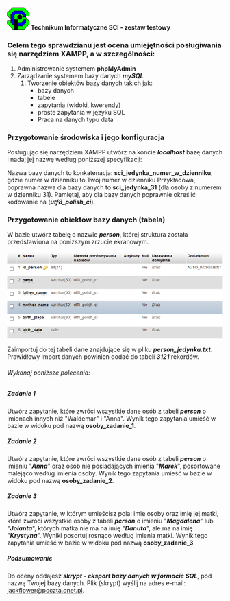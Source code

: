 #### ![sci_logo](https://github.com/jackflower/SCICode/blob/master/graphics/sci_logo.png) Technikum Informatyczne SCI - zestaw testowy



### Celem tego sprawdzianu jest ocena umiejętności posługiwania się narzędziem XAMPP, a w szczególności:

1. Administrowanie systemem **phpMyAdmin**
2. Zarządzanie systemem bazy danych _**mySQL**_
   1. Tworzenie obiektów bazy danych takich jak:
      - bazy danych
      - tabele
      - zapytania (widoki, kwerendy)
      - proste zapytania w języku SQL
      - Praca na danych typu data


### Przygotowanie środowiska i jego konfiguracja

Posługując się narzędziem XAMPP utwórz na koncie _**localhost**_ bazę danych i nadaj jej nazwę według poniższej specyfikacji:

Nazwa bazy danych to konkatenacja: **sci_jedynka_numer_w_dzienniku**, gdzie numer w dzienniku to Twój numer w dzienniku Przykładowa, poprawna nazwa dla bazy danych to **sci_jedynka_31** (dla osoby z numerem w dzienniku 31). Pamiętaj, aby dla bazy danych poprawnie określić kodowanie na (_**utf8_polish_ci**_).

### Przygotowanie obiektów bazy danych (tabela)

W bazie utwórz tabelę o nazwie _**person**_, której struktura została przedstawiona na poniższym zrzucie ekranowym.



![sci_logo](https://github.com/jackflower/SCICode/blob/master/graphics/person_graphics.png)




Zaimportuj do tej tabeli dane znajdujące się w pliku _**person_jedynka.txt**_. Prawidłowy import danych powinien dodać do tabeli _**3121**_ rekordów. 



###### Wykonaj poniższe polecenia:



##### Zadanie 1

Utwórz zapytanie, które zwróci wszystkie dane osób z tabeli _**person**_ o imionach innych niż "Waldemar" i "Anna". Wynik tego zapytania umieść w bazie w widoku pod nazwą **osoby_zadanie_1**.

##### Zadanie 2

Utwórz zapytanie, które zwróci wszystkie dane osób z tabeli _**person**_ o imieniu "_**Anna**_" oraz osób nie posiadających imienia "_**Marek**_", posortowane malejąco według imienia osoby. Wynik tego zapytania umieść w bazie w widoku pod nazwą **osoby_zadanie_2**.

##### Zadanie 3

Utwórz zapytanie, w którym umieścisz pola: imię osoby oraz imię jej matki, które zwróci wszystkie osoby z tabeli _**person**_ o imieniu "_**Magdalena**_" lub "_**Jolanta**_", których matka nie ma na imię "_**Danuta**_", ale ma na imię "_**Krystyna**_". Wyniki posortuj rosnąco według imienia matki. Wynik tego zapytania umieść w bazie w widoku pod nazwą **osoby_zadanie_3**.

##### Podsumowanie

Do oceny oddajesz _**skrypt - eksport bazy danych w formacie SQL**_, pod nazwą Twojej bazy danych. Plik (skrypt) wyślij na adres e-mail: jackflower@poczta.onet.pl.

